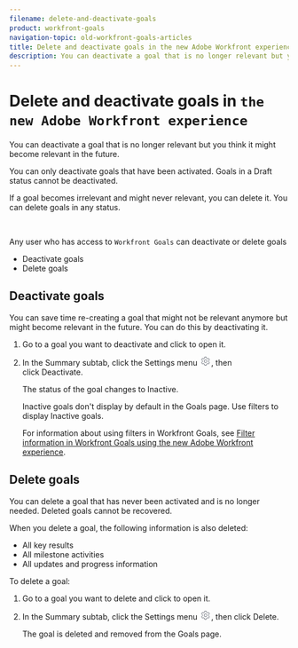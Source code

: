 ```yaml
---
filename: delete-and-deactivate-goals
product: workfront-goals
navigation-topic: old-workfront-goals-articles
title: Delete and deactivate goals in the new Adobe Workfront experience
description: You can deactivate a goal that is no longer relevant but you think it might become relevant in the future.
---
```


# Delete and deactivate goals in `the new Adobe Workfront experience`

You can deactivate a goal that is no longer relevant but you think it might become relevant in the future.

You can only deactivate goals that have been activated. Goals in a Draft status cannot be deactivated.

If a goal becomes irrelevant and might never relevant, you can delete it. You can delete goals in any status.

&nbsp;

Any user who has access to `Workfront Goals` can deactivate or delete goals

* Deactivate goals
* Delete goals

## Deactivate goals

You can save time re-creating a goal that might not be relevant anymore but might become relevant in the future. You can do this by deactivating it.

<ol> 
 <li value="1">Go to a goal you want to deactivate and click to open it. </li> 
 <li value="2"> <p>In the <span class="bold">Summary</span> subtab, click the <span class="bold">Settings menu </span><img src="assets/gear-icon-settings.png">, then click&nbsp;<span class="bold">Deactivate</span>. </p> <p>The status of the goal changes to Inactive. </p> <note type="tip">
   Inactive goals don't display by default in the Goals page. Use filters to display Inactive goals. 
  </note> <p>For information about using filters in <span>Workfront Goals</span>, see <a href="../../workfront-goals/old-wf-goals-articles-aw/filter-information-in-workfront-goals.md" class="MCXref xref" xrefformat="{para}">Filter information in Workfront Goals using the new Adobe Workfront experience</a>.</p> </li> 
</ol>

## Delete goals

You can delete a goal that has never been activated and is no longer needed. Deleted goals cannot be recovered.

When you delete a goal, the following information is also deleted:

* All key results
* All milestone activities 
* All updates and progress information

To delete a goal:

<ol> 
 <li value="1">Go to a goal you want to delete and click to open it. </li> 
 <li value="2"> <p>In the <span class="bold">Summary</span> subtab, click the <span class="bold">Settings menu </span><img src="assets/gear-icon-settings.png">, then click&nbsp;<span class="bold">Delete</span>.</p> <p>The goal is deleted and removed from the Goals page. </p> </li> 
</ol>

